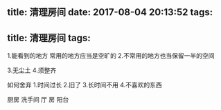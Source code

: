 title: 清理房间
date: 2017-08-04 20:13:52
tags:
---
title: 清理房间
tags:
---

1.能看到的地方 常用的地方应当是空旷的
2.不常用的地方也当保留一半的空间

3.无尘土
4.须整齐

如何舍弃
1.时间过长
2.旧了
3.长时间不用
4.不喜欢的东西

厨房
洗手间
厅
房
阳台